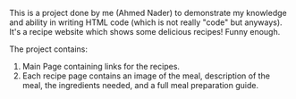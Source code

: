 This is a project done by me (Ahmed Nader) to demonstrate my knowledge and ability in writing HTML code (which is not really "code" but anyways). It's a recipe website which shows some delicious recipes! Funny enough. 

The project contains:
1. Main Page containing links for the recipes.
2. Each recipe page contains an image of the meal, description of the meal, the ingredients needed, and a full meal preparation guide.